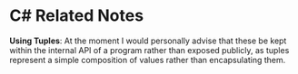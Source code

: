 # C# Related Notes

**Using Tuples**: At the moment I would
personally advise that these be kept within the internal API of a program rather than exposed
publicly, as tuples represent a simple composition of values rather than encapsulating them.